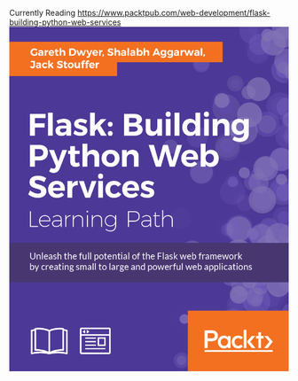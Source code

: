 Currently Reading https://www.packtpub.com/web-development/flask-building-python-web-services
![flask_book.png](https://github.com/kayfay/flask-web-services/raw/master/flask_book.png)
